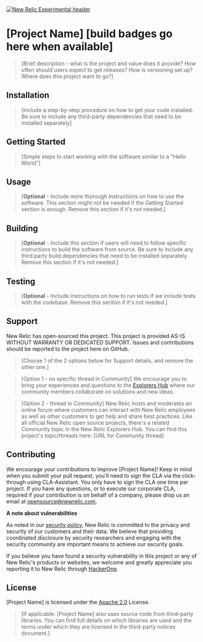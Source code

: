 [![New Relic Experimental header](https://github.com/newrelic/opensource-website/raw/master/src/images/categories/Experimental.png)](https://opensource.newrelic.com/oss-category/#new-relic-experimental)

# [Project Name] [build badges go here when available]

>[Brief description - what is the project and value does it provide? How often should users expect to get releases? How is versioning set up? Where does this project want to go?]

## Installation

> [Include a step-by-step procedure on how to get your code installed. Be sure to include any third-party dependencies that need to be installed separately]

## Getting Started

>[Simple steps to start working with the software similar to a "Hello World"]

## Usage

>[**Optional** - Include more thorough instructions on how to use the software. This section might not be needed if the Getting Started section is enough. Remove this section if it's not needed.]

## Building

>[**Optional** - Include this section if users will need to follow specific instructions to build the software from source. Be sure to include any third party build dependencies that need to be installed separately. Remove this section if it's not needed.]

## Testing

>[**Optional** - Include instructions on how to run tests if we include tests with the codebase. Remove this section if it's not needed.]

## Support

New Relic has open-sourced this project. This project is provided AS-IS WITHOUT WARRANTY OR DEDICATED SUPPORT. Issues and contributions should be reported to the project here on GitHub.

>[Choose 1 of the 2 options below for Support details, and remove the other one.]

>[Option 1 - no specific thread in Community]
>We encourage you to bring your experiences and questions to the [Explorers Hub](https://discuss.newrelic.com) where our community members collaborate on solutions and new ideas.

>[Option 2 - thread in Community]
>New Relic hosts and moderates an online forum where customers can interact with New Relic employees as well as other customers to get help and share best practices. Like all official New Relic open source projects, there's a related Community topic in the New Relic Explorers Hub.
>You can find this project's topic/threads here: [URL for Community thread]

## Contributing

We encourage your contributions to improve [Project Name]! Keep in mind when you submit your pull request, you'll need to sign the CLA via the click-through using CLA-Assistant. You only have to sign the CLA one time per project. If you have any questions, or to execute our corporate CLA, required if your contribution is on behalf of a company, please drop us an email at opensource@newrelic.com.

**A note about vulnerabilities**

As noted in our [security policy](../../security/policy), New Relic is committed to the privacy and security of our customers and their data. We believe that providing coordinated disclosure by security researchers and engaging with the security community are important means to achieve our security goals.

If you believe you have found a security vulnerability in this project or any of New Relic's products or websites, we welcome and greatly appreciate you reporting it to New Relic through [HackerOne](https://hackerone.com/newrelic).

## License

[Project Name] is licensed under the [Apache 2.0](http://apache.org/licenses/LICENSE-2.0.txt) License.

>[If applicable: [Project Name] also uses source code from third-party libraries. You can find full details on which libraries are used and the terms under which they are licensed in the third-party notices document.]
